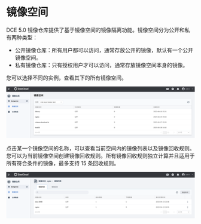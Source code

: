 # 镜像空间

DCE 5.0 镜像仓库提供了基于镜像空间的镜像隔离功能。镜像空间分为公开和私有两种类型：

- 公开镜像仓库：所有用户都可以访问，通常存放公开的镜像，默认有一个公开镜像空间。
- 私有镜像仓库：只有授权用户才可以访问，通常存放镜像空间本身的镜像。

您可以选择不同的实例，查看其下的所有镜像空间。

![切换实例](../img/space01.png)

点击某一个镜像空间的名称，可以查看当前空间内的镜像列表以及镜像回收规则。
您可以为当前镜像空间创建镜像回收规则。所有镜像回收规则独立计算并且适用于所有符合条件的镜像，最多支持 15 条回收规则。

![镜像空间包含什么](../img/space02.png)
